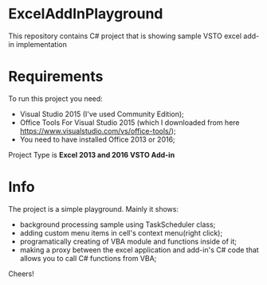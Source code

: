 # ExcelAddInPlayground
This repository contains C# project that is showing sample VSTO excel add-in implementation 

# Requirements
To run this project you need:
- Visual Studio 2015 (I've used Community Edition);
- Office Tools For Visual Studio 2015 (which I downloaded from here https://www.visualstudio.com/vs/office-tools/);
- You need to have installed Office 2013 or 2016;
    
Project Type is **Excel 2013 and 2016 VSTO Add-in**

# Info

The project is a simple playground.
Mainly it shows:
  - background processing sample using TaskScheduler class;
  - adding custom menu items in cell's context menu(right click);
  - programatically creating of VBA module and functions inside of it;
  - making a proxy between the excel application and add-in's C# code that allows you to call C# functions from VBA;
  
Cheers!
